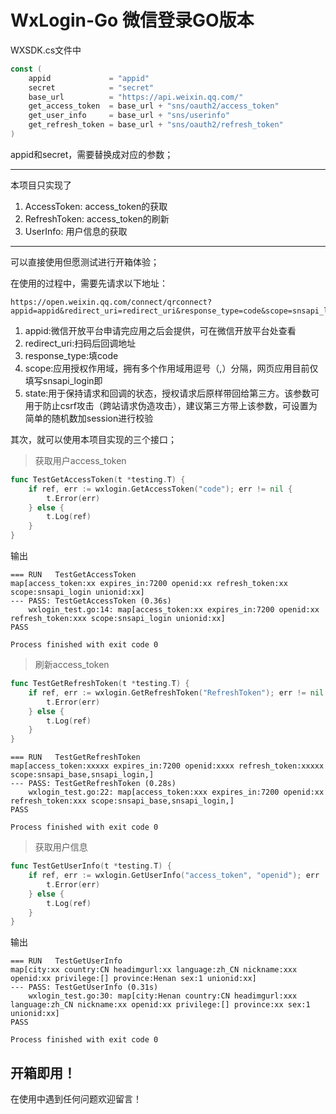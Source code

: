# WxLogin-Go 微信登录GO版本

WXSDK.cs文件中
```go
const (
	appid             = "appid"
	secret            = "secret"
	base_url          = "https://api.weixin.qq.com/"
	get_access_token  = base_url + "sns/oauth2/access_token"
	get_user_info     = base_url + "sns/userinfo"
	get_refresh_token = base_url + "sns/oauth2/refresh_token"
)
```
appid和secret，需要替换成对应的参数；

----
本项目只实现了
1. AccessToken: access_token的获取
2. RefreshToken: access_token的刷新
3. UserInfo: 用户信息的获取
----
可以直接使用但愿测试进行开箱体验；

在使用的过程中，需要先请求以下地址：
```
https://open.weixin.qq.com/connect/qrconnect?appid=appid&redirect_uri=redirect_uri&response_type=code&scope=snsapi_login&state=STATE#wechat_redirect
```

1. appid:微信开放平台申请完应用之后会提供，可在微信开放平台处查看
1. redirect_uri:扫码后回调地址
1. response_type:填code
1. scope:应用授权作用域，拥有多个作用域用逗号（,）分隔，网页应用目前仅填写snsapi_login即
1. state:用于保持请求和回调的状态，授权请求后原样带回给第三方。该参数可用于防止csrf攻击（跨站请求伪造攻击），建议第三方带上该参数，可设置为简单的随机数加session进行校验

其次，就可以使用本项目实现的三个接口；

> 获取用户access_token

```go
func TestGetAccessToken(t *testing.T) {
	if ref, err := wxlogin.GetAccessToken("code"); err != nil {
		t.Error(err)
	} else {
		t.Log(ref)
	}
}
```
输出
```shell
=== RUN   TestGetAccessToken
map[access_token:xx expires_in:7200 openid:xx refresh_token:xx scope:snsapi_login unionid:xx]
--- PASS: TestGetAccessToken (0.36s)
    wxlogin_test.go:14: map[access_token:xx expires_in:7200 openid:xx refresh_token:xxx scope:snsapi_login unionid:xx]
PASS

Process finished with exit code 0
```

> 刷新access_token

```go
func TestGetRefreshToken(t *testing.T) {
	if ref, err := wxlogin.GetRefreshToken("RefreshToken"); err != nil {
		t.Error(err)
	} else {
		t.Log(ref)
	}
}
```

```shell
=== RUN   TestGetRefreshToken
map[access_token:xxxxx expires_in:7200 openid:xxxx refresh_token:xxxxx scope:snsapi_base,snsapi_login,]
--- PASS: TestGetRefreshToken (0.28s)
    wxlogin_test.go:22: map[access_token:xxx expires_in:7200 openid:xx refresh_token:xxx scope:snsapi_base,snsapi_login,]
PASS

Process finished with exit code 0
```

> 获取用户信息
```go
func TestGetUserInfo(t *testing.T) {
	if ref, err := wxlogin.GetUserInfo("access_token", "openid"); err != nil {
		t.Error(err)
	} else {
		t.Log(ref)
	}
}
```
输出
```shell
=== RUN   TestGetUserInfo
map[city:xx country:CN headimgurl:xx language:zh_CN nickname:xxx openid:xx privilege:[] province:Henan sex:1 unionid:xx]
--- PASS: TestGetUserInfo (0.31s)
    wxlogin_test.go:30: map[city:Henan country:CN headimgurl:xxx language:zh_CN nickname:xx openid:xx privilege:[] province:xx sex:1 unionid:xx]
PASS

Process finished with exit code 0
```

## 开箱即用！

在使用中遇到任何问题欢迎留言！
